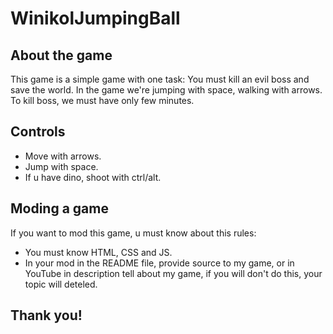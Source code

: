 # WinikolJumpingBall
## About the game
This game is a simple game with one task: You must kill an evil boss and save the world. In the game we're jumping with space, walking with arrows. To kill boss, we must have only few minutes.
## Controls
- Move with arrows.
- Jump with space.
- If u have dino, shoot with ctrl/alt.
## Moding a game
If you want to mod this game, u must know about this rules:
- You must know HTML, CSS and JS.
- In your mod in the README file, provide source to my game, or in YouTube in description tell about my game, if you will don't do this, your topic will deteled.
## Thank you!
